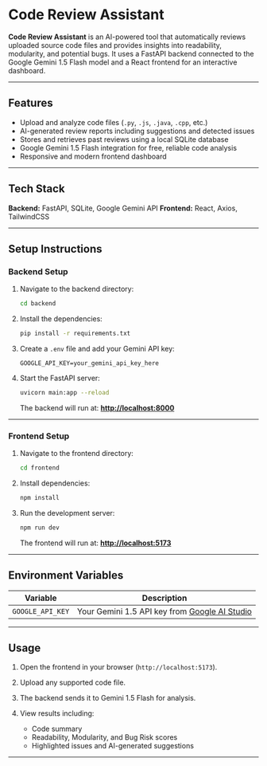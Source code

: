 
# Code Review Assistant

**Code Review Assistant** is an AI-powered tool that automatically reviews uploaded source code files and provides insights into readability, modularity, and potential bugs.
It uses a FastAPI backend connected to the Google Gemini 1.5 Flash model and a React frontend for an interactive dashboard.

---

## Features

* Upload and analyze code files (`.py`, `.js`, `.java`, `.cpp`, etc.)
* AI-generated review reports including suggestions and detected issues
* Stores and retrieves past reviews using a local SQLite database
* Google Gemini 1.5 Flash integration for free, reliable code analysis
* Responsive and modern frontend dashboard

---

## Tech Stack

**Backend:** FastAPI, SQLite, Google Gemini API
**Frontend:** React, Axios, TailwindCSS

---

## Setup Instructions

### Backend Setup

1. Navigate to the backend directory:

   ```bash
   cd backend
   ```

2. Install the dependencies:

   ```bash
   pip install -r requirements.txt
   ```

3. Create a `.env` file and add your Gemini API key:

   ```
   GOOGLE_API_KEY=your_gemini_api_key_here
   ```

4. Start the FastAPI server:

   ```bash
   uvicorn main:app --reload
   ```

   The backend will run at: **[http://localhost:8000](http://localhost:8000)**

---

### Frontend Setup

1. Navigate to the frontend directory:

   ```bash
   cd frontend
   ```

2. Install dependencies:

   ```bash
   npm install
   ```

3. Run the development server:

   ```bash
   npm run dev
   ```

   The frontend will run at: **[http://localhost:5173](http://localhost:5173)**

---

## Environment Variables

| Variable         | Description                                                                               |
| ---------------- | ----------------------------------------------------------------------------------------- |
| `GOOGLE_API_KEY` | Your Gemini 1.5 API key from [Google AI Studio](https://makersuite.google.com/app/apikey) |

---

## Usage

1. Open the frontend in your browser (`http://localhost:5173`).
2. Upload any supported code file.
3. The backend sends it to Gemini 1.5 Flash for analysis.
4. View results including:

   * Code summary
   * Readability, Modularity, and Bug Risk scores
   * Highlighted issues and AI-generated suggestions

---
